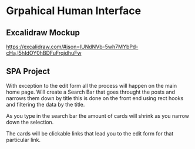 # Grpahical Human Interface

## Excalidraw Mockup

https://excalidraw.com/#json=lUNdNVb-5wh7MYbPd-cHa,I5hIdOY0hBDFuFrqjdhuFw

## SPA Project

With exception to the edit form all the process will happen on the main home page. Will create a Search Bar that goes throught the posts and narrows them down by title this is done on the front end using rect hooks and filtering the data by the title.

As you type in the search bar the amount of cards will shrink as you narrow down the selection.

The cards will be clickable links that lead you to the edit form for that particular link.





